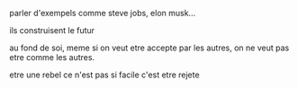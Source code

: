parler d'exempels comme steve jobs, elon musk...

ils construisent le futur

au fond de soi, meme si on veut etre accepte par les autres, on ne veut pas etre comme les autres.



etre une rebel ce n'est pas si facile c'est etre rejete
